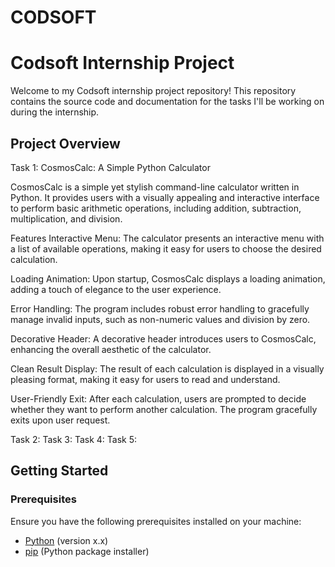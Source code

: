 # CODSOFT
# Codsoft Internship Project

Welcome to my Codsoft internship project repository! This repository contains the source code and documentation for the tasks I'll be working on during the internship.

## Project Overview

Task 1: CosmosCalc: A Simple Python Calculator

CosmosCalc is a simple yet stylish command-line calculator written in Python. It provides users with a visually appealing and interactive interface to perform basic arithmetic operations, including addition, subtraction, multiplication, and division.

Features
Interactive Menu: The calculator presents an interactive menu with a list of available operations, making it easy for users to choose the desired calculation.

Loading Animation: Upon startup, CosmosCalc displays a loading animation, adding a touch of elegance to the user experience.

Error Handling: The program includes robust error handling to gracefully manage invalid inputs, such as non-numeric values and division by zero.

Decorative Header: A decorative header introduces users to CosmosCalc, enhancing the overall aesthetic of the calculator.

Clean Result Display: The result of each calculation is displayed in a visually pleasing format, making it easy for users to read and understand.

User-Friendly Exit: After each calculation, users are prompted to decide whether they want to perform another calculation. The program gracefully exits upon user request.

Task 2:
Task 3:
Task 4:
Task 5:

## Getting Started



### Prerequisites
Ensure you have the following prerequisites installed on your machine:

- [Python](https://www.python.org/) (version x.x)
- [pip](https://pip.pypa.io/en/stable/) (Python package installer)


